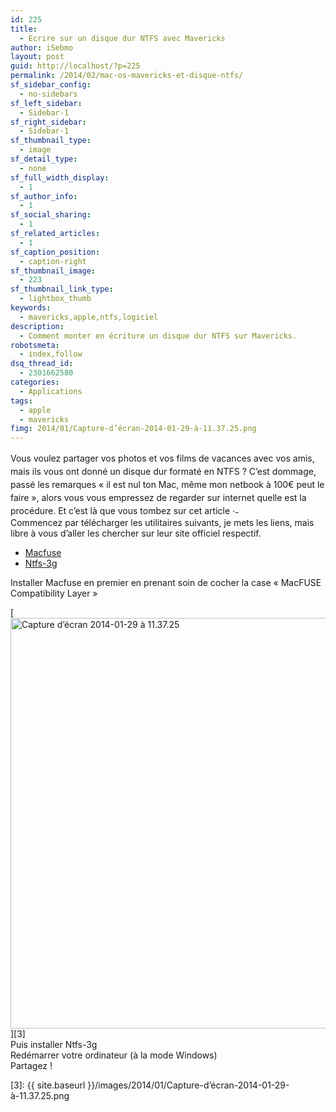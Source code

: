```yaml
---
id: 225
title:
  - Ecrire sur un disque dur NTFS avec Mavericks
author: iSebmo
layout: post
guid: http://localhost/?p=225
permalink: /2014/02/mac-os-mavericks-et-disque-ntfs/
sf_sidebar_config:
  - no-sidebars
sf_left_sidebar:
  - Sidebar-1
sf_right_sidebar:
  - Sidebar-1
sf_thumbnail_type:
  - image
sf_detail_type:
  - none
sf_full_width_display:
  - 1
sf_author_info:
  - 1
sf_social_sharing:
  - 1
sf_related_articles:
  - 1
sf_caption_position:
  - caption-right
sf_thumbnail_image:
  - 223
sf_thumbnail_link_type:
  - lightbox_thumb
keywords:
  - mavericks,apple,ntfs,logiciel
description:
  - Comment monter en écriture un disque dur NTFS sur Mavericks.
robotsmeta:
  - index,follow
dsq_thread_id:
  - 2301662580
categories:
  - Applications
tags:
  - apple
  - mavericks
fimg: 2014/01/Capture-d’écran-2014-01-29-à-11.37.25.png
---
```

<span style="line-height: 1.5em;">Vous voulez partager vos photos et vos films de vacances avec vos amis, mais ils vous ont donné un disque dur formaté en NTFS ? C&rsquo;est dommage, passé les remarques « il est nul ton Mac, même mon netbook à 100€ peut le faire », alors vous vous empressez de regarder sur internet quelle est la procédure. Et c&rsquo;est là que vous tombez sur cet article <img src="http://localhost/wp-includes/images/smilies/simple-smile.png" alt=":-)" class="wp-smiley" style="height: 1em; max-height: 1em;" /></span>  
Commencez par télécharger les utilitaires suivants, je mets les liens, mais libre à vous d&rsquo;aller les chercher sur leur site officiel respectif.

  * [Macfuse][1]
  * [Ntfs-3g][2]

Installer Macfuse en premier en prenant soin de cocher la case « MacFUSE Compatibility Layer »

[<img class="alignleft size-large wp-image-224" alt="Capture d’écran 2014-01-29 à 11.37.25" src="{{ site.baseurl }}/images/2014/01/Capture-d’écran-2014-01-29-à-11.37.25-1024x716.png" width="940" height="657" />][3]  
Puis installer Ntfs-3g  
Redémarrer votre ordinateur (à la mode Windows)  
Partagez !

 [1]: www.localhost/upload/osxfuse-2.6.2.dmg
 [2]: www.localhost/upload/ntfs-3g-2010.10.2-macosx.dmg
 [3]: {{ site.baseurl }}/images/2014/01/Capture-d’écran-2014-01-29-à-11.37.25.png